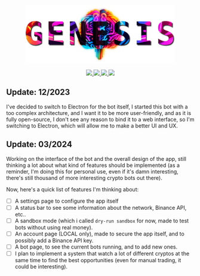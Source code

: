 <p align="center">
    <a href="https://github.com/cybearl/genesis" target="_blank">
        <img src="https://raw.githubusercontent.com/cybearl/genesis/main/assets/logo.png" alt="Genesis logo" width="400px">
    </a>
</p>

<p align="center">
    <a href="https://github.com/cybearl/genesis/blob/main/package.json" target="_blank">
        <img src="https://img.shields.io/github/package-json/v/cybearl/genesis?color=FDD384&style=flat-square">
    </a>
    <a href="https://github.com/yoratoni" target="_blank">
        <img src="https://img.shields.io/badge/made%20by-Yoratoni-858FF0?style=flat-square">
    </a>
    <a href="https://github.com/cybearl/genesis/blob/main/LICENSE" target="_blank">
        <img src="https://img.shields.io/github/license/cybearl/genesis?color=D962F2&style=flat-square">
    </a>
    <a href="https://github.com/cybearl/genesis/issues" target="_blank">
        <img src="https://img.shields.io/github/issues-raw/cybearl/genesis?color=FF8D70&style=flat-square">
    </a>
</p>

## Update: 12/2023
I've decided to switch to Electron for the bot itself, I started this bot with a too complex architecture,
and I want it to be more user-friendly, and as it is fully open-source, I don't see any reason to bind it
to a web interface, so I'm switching to Electron, which will allow me to make a better UI and UX.

## Update: 03/2024
Working on the interface of the bot and the overall design of the app, still thinking a lot about what kind of
features should be implemented (as a reminder, I'm doing this for personal use, even if it's damn interesting,
there's still thousand of more interesting crypto bots out there).

Now, here's a quick list of features I'm thinking about:
- [ ] A settings page to configure the app itself
- [ ] A status bar to see some information about the network, Binance API, etc..
- [ ] A sandbox mode (which i called `dry-run sandbox` for now, made to test bots without using real money).
- [ ] An account page (LOCAL only), made to secure the app itself, and to possibly add a Binance API key.
- [ ] A bot page, to see the current bots running, and to add new ones.
- [ ] I plan to implement a system that watch a lot of different cryptos at the same time to find the best
  opportunities (even for manual trading, it could be interesting).
